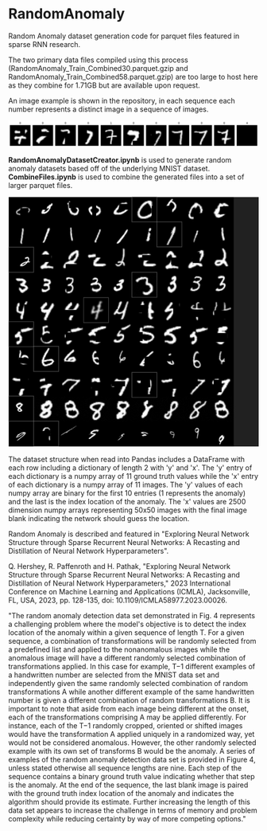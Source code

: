 # RandomAnomaly
Random Anomaly dataset generation code for parquet files featured in sparse RNN research.  

The two primary data files compiled using this process (RandomAnomaly_Train_Combined30.parquet.gzip and RandomAnomaly_Train_Combined58.parquet.gzip) are too large to host here as they combine for 1.71GB but are available upon request.

An image example is shown in the repository, in each sequence each number represents a distinct image in a sequence of images.

![Single example sequence](RandomAnomalySmall.png)

**RandomAnomalyDatasetCreator.ipynb** is used to generate random anomaly datasets based off of the underlying MNIST dataset.
**CombineFiles.ipynb** is used to combine the generated files into a set of larger parquet files.

![A series of random anomaly sequences](RandomAnomalyLarge.png)

The dataset structure when read into Pandas includes a DataFrame with each row including a dictionary of length 2 with 'y' and 'x'. 
The 'y' entry of each dictionary is a numpy array of 11 ground truth values while the 'x' entry of each dictionary is a numpy array of 11 images.
The 'y' values of each numpy array are binary for the first 10 entries (1 represents the anomaly) and the last is the index location of the anomaly.
The 'x' values are 2500 dimension numpy arrays representing 50x50 images with the final image blank indicating the network should guess the location.

Random Anomaly is described and featured in "Exploring Neural Network Structure through Sparse Recurrent Neural Networks: A Recasting and Distillation of Neural Network Hyperparameters".

Q. Hershey, R. Paffenroth and H. Pathak, "Exploring Neural Network Structure through Sparse Recurrent Neural Networks: A Recasting and Distillation of Neural Network Hyperparameters," 2023 International Conference on Machine Learning and Applications (ICMLA), Jacksonville, FL, USA, 2023, pp. 128-135, doi: 10.1109/ICMLA58977.2023.00026.

"The random anomaly detection data set demonstrated in Fig. 4 represents a challenging problem where the model's objective is to detect the index location of the anomaly within a given sequence of length T. For a given sequence, a combination of transformations will be randomly selected from a predefined list and applied to the nonanomalous images while the anomalous image will have a different randomly selected combination of transformations applied. In this case for example, T−1 different examples of a handwritten number are selected from the MNIST data set and independently given the same randomly selected combination of random transformations A while another different example of the same handwritten number is given a different combination of random transformations B. It is important to note that aside from each image being different at the onset, each of the transformations comprising A may be applied differently. For instance, each of the T−1 randomly cropped, oriented or shifted images would have the transformation A applied uniquely in a randomized way, yet would not be considered anomalous. However, the other randomly selected example with its own set of transforms B would be the anomaly. A series of examples of the random anomaly detection data set is provided in Figure 4, unless stated otherwise all sequence lengths are nine. Each step of the sequence contains a binary ground truth value indicating whether that step is the anomaly. At the end of the sequence, the last blank image is paired with the ground truth index location of the anomaly and indicates the algorithm should provide its estimate. Further increasing the length of this data set appears to increase the challenge in terms of memory and problem complexity while reducing certainty by way of more competing options."
